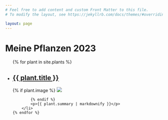 ```yaml
---
# Feel free to add content and custom Front Matter to this file.
# To modify the layout, see https://jekyllrb.com/docs/themes/#overriding-theme-defaults

layout: page
---
```


<h1>Meine Pflanzen 2023</h1>

<ul>
    {% for plant in site.plants %}
        <li>
            <h2><a href="{{ plant.url | relative_url }}">{{ plant.title }}</a></h2>
            {% if plant.image %}
            <img src="{{ plant.image | relative_url }}">

            {% endif %}
            <p>{{ plant.summary | markdownify }}</p>
        </li>
    {% endfor %}

</ul>
